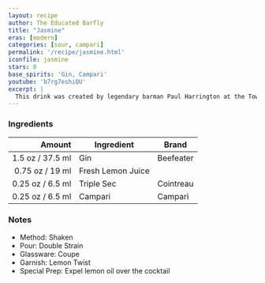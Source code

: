```yaml
---
layout: recipe
author: The Educated Barfly
title: "Jasmine"
eras: [modern]
categories: [sour, campari]
permalink: '/recipe/jasmine.html'
iconfile: jasmine
stars: 0
base_spirits: 'Gin, Campari'
youtube: 'b7rg7eshiQU'
excerpt: |
  This drink was created by legendary barman Paul Harrington at the Townhouse in Emeryville, CA in 1990. It’s named after his friend Matt Jasmin who was sitting at the bar with Harrington one day and asked him to “Make me something you’ve never made before.” The inspiration for this drink was the Pegu Club, a cocktail Harrington was a bit obsessed with. The drink gained more notoriety when Harrington included it in his book “Cocktails” which is now out of print and goes for about 75 bucks on eBay if you’re thinking about getting a copy.<br><br>When Harrington handed Jasmin the cocktail Jasmin took a sip and said: "Congratulations, you just invented Grapefruit Juice." Many years later Harrington would realize that he had been spelling the last name of his friend all wrong. 
---
```


### Ingredients

| Amount  | Ingredient                      | Brand            |
| ------: | ------------------------------- | ---------------- |
|  1.5 oz / 37.5 ml | Gin | Beefeater |
| 0.75 oz / 19 ml | Fresh Lemon Juice |
| 0.25 oz / 6.5 ml | Triple Sec | Cointreau |
| 0.25 oz / 6.5 ml | Campari | Campari |

 ### Notes

- Method: Shaken
- Pour: Double Strain
- Glassware: Coupe
- Garnish: Lemon Twist
- Special Prep: Expel lemon oil over the cocktail

